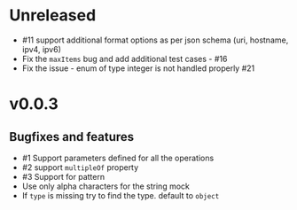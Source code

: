 # Unreleased
- #11 support additional format options as per json schema (uri, hostname, ipv4, ipv6)
- Fix the `maxItems` bug and add additional test cases - #16
- Fix the issue - enum of type integer is not handled properly #21

# v0.0.3

## Bugfixes and features

- #1 Support parameters defined for all the operations
- #2 support `multipleOf` property
- #3 Support for pattern
- Use only alpha characters for the string mock
- If `type` is missing try to find the type. default to `object`
